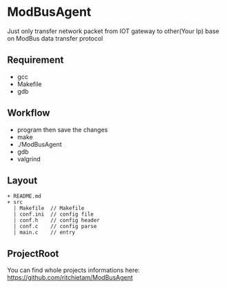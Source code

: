 # ModBusAgent
Just only transfer network packet from IOT gateway to other(Your Ip) base on ModBus data transfer protocol 

## Requirement
- gcc 
- Makefile
- gdb

## Workflow
- program then save the changes
- make
- ./ModBusAgent
- gdb
- valgrind 

## Layout
```
+ README.md
+ src
  | Makefile  // Makefile
  | conf.ini  // config file
  | conf.h    // config header
  | conf.c    // config parse
  | main.c    // entry
```

## ProjectRoot
You can find whole projects informations here: https://github.com/ritchietam/ModBusAgent


